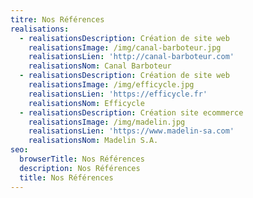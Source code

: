 ```yaml
---
titre: Nos Références
realisations:
  - realisationsDescription: Création de site web
    realisationsImage: /img/canal-barboteur.jpg
    realisationsLien: 'http://canal-barboteur.com'
    realisationsNom: Canal Barboteur
  - realisationsDescription: Création de site web
    realisationsImage: /img/efficycle.jpg
    realisationsLien: 'https://efficycle.fr'
    realisationsNom: Efficycle
  - realisationsDescription: Création site ecommerce
    realisationsImage: /img/madelin.jpg
    realisationsLien: 'https://www.madelin-sa.com'
    realisationsNom: Madelin S.A.
seo:
  browserTitle: Nos Références
  description: Nos Références
  title: Nos Références
---
```


